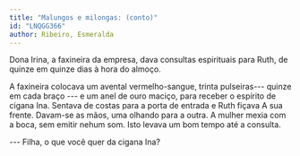 ```yaml
---
title: "Malungos e milongas: (conto)"
id: "LNQGG366"
author: Ribeiro, Esmeralda
---
```

<div data-schema-version="8"><p>Dona Irina, a faxineira da empresa, dava consultas espirituais para Ruth, de quinze em quinze dias à hora do almoço.</p> <p>A faxineira colocava um avental vermelho-sangue, trinta pulseiras--- quinze em cada braço --- e um anel de ouro maciço, para receber o espírito de cigana Ina. Sentava de costas para a porta de entrada e Ruth fiçava A sua frente. Davam-se as mãos, uma olhando para a outra. A mulher mexia com a boca, sem emitir nehum som. Isto levava um bom tempo até a consulta.</p> <p>--- Filha, o que você quer da cigana Ina?</p> </div>